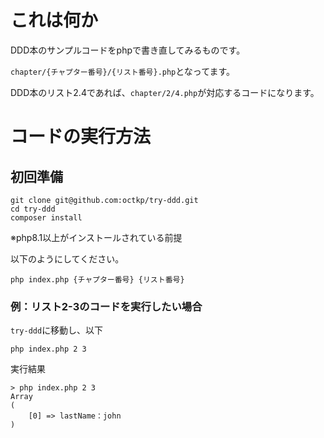 # これは何か
DDD本のサンプルコードをphpで書き直してみるものです。

`chapter/{チャプター番号}/{リスト番号}.php`となってます。

DDD本のリスト2.4であれば、`chapter/2/4.php`が対応するコードになります。

# コードの実行方法
## 初回準備
```
git clone git@github.com:octkp/try-ddd.git
cd try-ddd
composer install
```
※php8.1以上がインストールされている前提

以下のようにしてください。
```
php index.php {チャプター番号} {リスト番号}
```
### 例：リスト2-3のコードを実行したい場合
`try-ddd`に移動し、以下
```
php index.php 2 3
```
実行結果
```
> php index.php 2 3
Array
(
    [0] => lastName：john
)
```